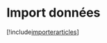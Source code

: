 # Import données

[!include[importerarticles](importdonnees.importerarticles.autogen.md)]
























































































































